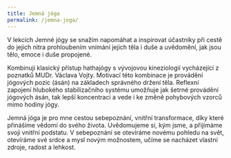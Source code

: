 ```yaml
---
title: Jemná jóga
permalink: /jemna-joga/
---
```

V lekcích Jemné jógy se snažím napomáhat a inspirovat účastníky při cestě do jejich nitra prohloubením
vnímání jejich těla i duše a uvědomění, jak jsou tělo, emoce i duše propojené.

Kombinuji klasický přístup hathajógy s vývojovou kineziologií vycházející z poznatků MUDr. Václava Vojty. Motivací této kombinace je provádění jógových pozic (ásán) na základech správného držení těla. Reflexní zapojení hlubokého stabilizačního systému umožňuje jak šetrné provádění jógových ásán, tak lepší koncentraci a vede i ke změně pohybových vzorců mimo hodiny jógy.

Jemná jóga je pro mne cestou sebepoznání, vnitřní transformace, díky které přinášíme vědomí do svého života. Uvědomujeme si, kým jsme, a přijímáme svoji vnitřní podstatu. V sebepoznání se otevíráme novému pohledu na svět, otevíráme své srdce a mysl novým možnostem, učíme se nacházet vlastní zdroje, radost a lehkost.
